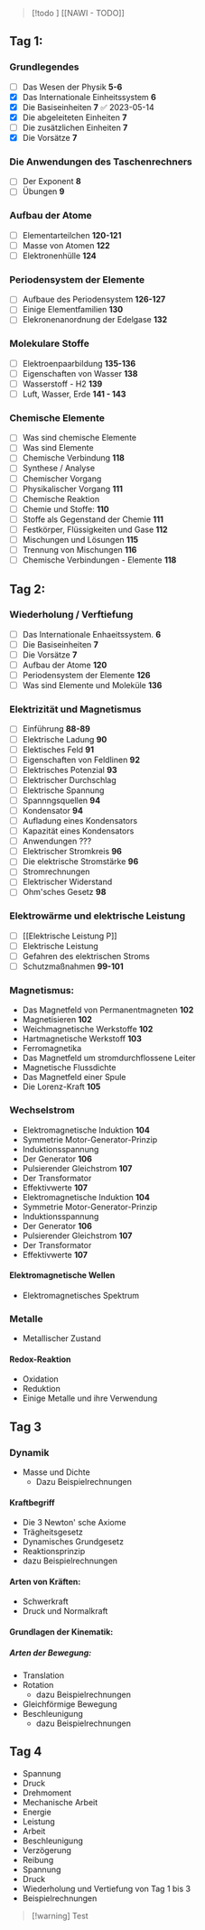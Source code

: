 >[!todo ] [[NAWI - TODO]]
## Tag 1:
### Grundlegendes
- [ ] Das Wesen der Physik **5-6**
- [x] Das Internationale Einheitssystem **6**
- [x] Die Basiseinheiten **7** ✅ 2023-05-14
- [x] Die abgeleiteten Einheiten **7**
- [ ] Die zusätzlichen Einheiten **7**
- [x] Die Vorsätze **7**

### Die Anwendungen des Taschenrechners
- [ ] Der Exponent **8**
- [ ] Übungen **9**

### Aufbau der Atome
- [ ] Elementarteilchen **120-121**
- [ ] Masse von Atomen **122**
- [ ] Elektronenhülle **124**

### Periodensystem der Elemente
- [ ] Aufbaue des Periodensystem **126-127**
- [ ] Einige Elementfamilien **130**
- [ ] Elekronenanordnung der Edelgase **132**

### Molekulare Stoffe
- [ ] Elektroenpaarbildung **135-136**
- [ ] Eigenschaften von Wasser **138**
- [ ] Wasserstoff - H2 **139**
- [ ] Luft, Wasser, Erde **141 - 143**

### Chemische Elemente 
- [ ] Was sind chemische Elemente
- [ ] Was sind Elemente
- [ ] Chemische Verbindung **118**
- [ ] Synthese / Analyse
- [ ] Chemischer Vorgang
- [ ] Physikalischer Vorgang **111**
- [ ] Chemische Reaktion
- [ ] Chemie und Stoffe: **110**
- [ ] Stoffe als Gegenstand der Chemie **111**
- [ ] Festkörper, Flüssigkeiten und Gase **112**
- [ ] Mischungen und Lösungen **115**
- [ ] Trennung von Mischungen **116**
- [ ] Chemische Verbindungen - Elemente **118**

## Tag 2:

### Wiederholung / Verftiefung
- [ ] Das Internationale Enhaeitssystem. **6**
- [ ] Die Basiseinheiten **7**
- [ ] Die Vorsätze **7**
- [ ] Aufbau der Atome **120**
- [ ] Periodensystem der Elemente **126**
- [ ] Was sind Elemente und Moleküle **136**

### Elektrizität und Magnetismus
- [ ] Einführung **88-89**
- [ ] Elektrische Ladung **90**
- [ ] Elektisches Feld **91**
- [ ] Eigenschaften von Feldlinen **92**
- [ ] Elektrisches Potenzial **93**
- [ ] Elektrischer Durchschlag
- [ ] Elektrische Spannung
- [ ] Spannngsquellen **94**
- [ ] Kondensator **94**
- [ ] Aufladung eines Kondensators 
- [ ] Kapazität eines Kondensators 
- [ ] Anwendungen ???
- [ ] Elektrischer Stromkreis **96**
- [ ] Die elektrische Stromstärke **96**
- [ ] Stromrechnungen
- [ ] Elektrischer Widerstand
- [ ] Ohm'sches Gesetz **98**

### Elektrowärme und elektrische Leistung 
- [ ] [[Elektrische Leistung P]]
- [ ] Elektrische Leistung
- [ ] Gefahren des elektrischen Stroms
- [ ] Schutzmaßnahmen **99-101**

### Magnetismus: 
- Das Magnetfeld von Permanentmagneten **102**
- Magnetisieren **102**
- Weichmagnetische Werkstoffe **102**
- Hartmagnetische Werkstoff **103**
- Ferromagnetika
- Das Magnetfeld um stromdurchflossene Leiter
- Magnetische Flussdichte
- Das Magnetfeld einer Spule
- Die Lorenz-Kraft **105**

### Wechselstrom 
- Elektromagnetische Induktion **104**
- Symmetrie Motor-Generator-Prinzip
- Induktionsspannung
- Der Generator **106**
- Pulsierender Gleichstrom **107**
- Der Transformator
- Effektivwerte **107**
- Elektromagnetische Induktion **104**
- Symmetrie Motor-Generator-Prinzip
- Induktionsspannung
- Der Generator **106**
- Pulsierender Gleichstrom **107**
- Der Transformator
- Effektivwerte **107**

#### Elektromagnetische Wellen
- Elektromagnetisches Spektrum

### Metalle
- Metallischer Zustand
#### Redox-Reaktion
- Oxidation
- Reduktion
- Einige Metalle und ihre Verwendung

## Tag 3
### Dynamik
- Masse und Dichte
	- Dazu Beispielrechnungen
 
#### Kraftbegriff
- Die 3 Newton' sche Axiome
- Trägheitsgesetz
- Dynamisches Grundgesetz
- Reaktionsprinzip
- dazu Beispielrechnungen
#### Arten von Kräften:
- Schwerkraft
- Druck und Normalkraft
#### Grundlagen der Kinematik:
##### Arten der Bewegung:
- Translation
- Rotation
	- dazu Beispielrechnungen
- Gleichförmige Bewegung
- Beschleunigung
	- dazu Beispielrechnungen

## Tag 4
- Spannung
- Druck
- Drehmoment
- Mechanische Arbeit
- Energie
- Leistung
- Arbeit
- Beschleunigung
- Verzögerung
- Reibung
- Spannung
- Druck
- Wiederholung und Vertiefung von Tag 1 bis 3
- Beispielrechnungen

> [!warning] Test



